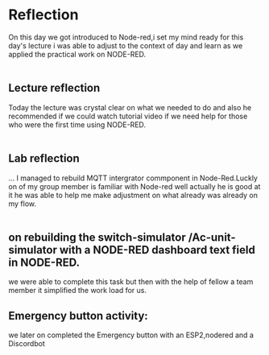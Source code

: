 # Reflection
On this day we got introduced to Node-red,i set my mind ready for this day's lecture i was able to adjust to the context of day and learn as we applied the practical work on NODE-RED.
<br><br>

## Lecture reflection

Today the lecture was crystal clear on what we needed to do and also he recommended if we could watch tutorial video if we need help for those who were the first time using NODE-RED.
<br><br>


## Lab reflection
...
I managed to rebuild MQTT intergrator commponent in Node-Red.Luckly on of my group member is familiar with Node-red well actually he is good at it he was able to help me make adjustment on what already was already on my flow.
<br><br>

## on rebuilding the switch-simulator /Ac-unit-simulator with a NODE-RED dashboard text field in NODE-RED.
we were able to complete this task but then with the help of fellow a team member it simplified the work load for us.
## Emergency button activity:
we later on completed the Emergency button with an ESP2,nodered and a Discordbot

<br><br>